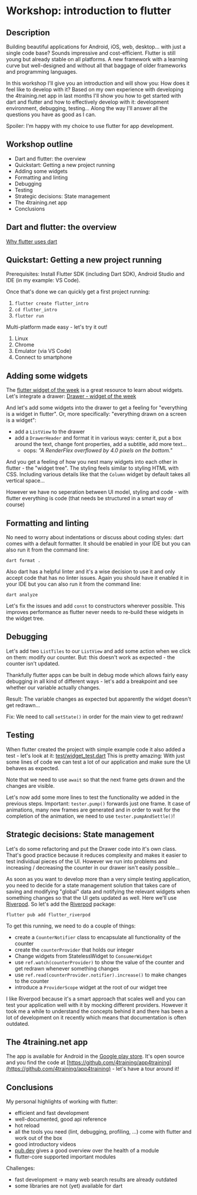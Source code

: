 # Workshop: introduction to flutter

## Description
Building beautiful applications for Android, iOS, web, desktop... with just a single code base? Sounds impressive and cost-efficient. Flutter is still young but already stable on all platforms. A new framework with a learning curve but well-designed and without all that baggage of older frameworks and programming languages.

In this workshop I'll give you an introduction and will show you: How does it feel like to develop with it?
Based on my own experience with developing the 4training.net app in last months I'll show you how to get started with dart and flutter and how to effectively develop with it: development environment, debugging, testing... Along the way I'll answer all the questions you have as good as I can.

Spoiler: I'm happy with my choice to use flutter for app development.

## Workshop outline
* Dart and flutter: the overview
* Quickstart: Getting a new project running
* Adding some widgets
* Formatting and linting
* Debugging
* Testing
* Strategic decisions: State management
* The 4training.net app
* Conclusions

## Dart and flutter: the overview
[Why flutter uses dart](https://www.youtube.com/watch?v=5F-6n_2XWR8)

## Quickstart: Getting a new project running
Prerequisites: Install Flutter SDK (including Dart SDK), Android Studio and IDE (in my example: VS Code).

Once that's done we can quickly get a first project running:
1. `flutter create flutter_intro`
2. `cd flutter_intro`
3. `flutter run`

Multi-platform made easy - let's try it out!
1. Linux
2. Chrome
3. Emulator (via VS Code)
4. Connect to smartphone

## Adding some widgets
The [flutter widget of the week](https://www.youtube.com/playlist?list=PLjxrf2q8roU23XGwz3Km7sQZFTdB996iG) is a great resource to learn about widgets.
Let's integrate a drawer: [Drawer - widget of the week](https://www.youtube.com/watch?v=WRj86iHihgY)

And let's add some widgets into the drawer to get a feeling for "everything is a widget in flutter". Or, more specifically: "everything drawn on a screen is a widget":
* add a `ListView` to the drawer
* add a `DrawerHeader` and format it in various ways: center it, put a box around the text, change font properties, add a subtitle, add more text...
  * oops: *"A RenderFlex overflowed by 4.0 pixels on the bottom."*

And you get a feeling of how you nest many widgets into each other in flutter - the "widget tree". The styling feels similar to styling HTML with CSS. Including various details like that the `Column` widget by default takes all vertical space...

However we have no seperation between UI model, styling and code - with flutter everything is code (that needs be structured in a smart way of course)

## Formatting and linting
No need to worry about indentations or discuss about coding styles: dart comes with a default formatter. It should be enabled in your IDE but you can also run it from the command line:

`dart format .`

Also dart has a helpful linter and it's a wise decision to use it and only accept code that has no linter issues. Again you should have it enabled it in your IDE but you can also run it from the command line:

`dart analyze`

Let's fix the issues and add `const` to constructors wherever possible. This improves performance as flutter never needs to re-build these widgets in the widget tree.

## Debugging
Let's add two `ListTiles` to our `ListView` and add some action when we click on them: modify our counter. But: this doesn't work as expected - the counter isn't updated.

Thankfully flutter apps can be built in debug mode which allows fairly easy debugging in all kind of different ways - let's add a breakpoint and see whether our variable actually changes.

Result: The variable changes as expected but apparently the widget doesn't get redrawn...

Fix: We need to call `setState()` in order for the main view to get redrawn!

## Testing
When flutter created the project with simple example code it also added a test - let's look at it: [test/widget_test.dart](test/widget_test.dart)
This is pretty amazing: With just some lines of code we can test a lot of our application and make sure the UI behaves as expected.

Note that we need to use `await` so that the next frame gets drawn and the changes are visible.

Let's now add some more lines to test the functionality we added in the previous steps.
Important: `tester.pump()` forwards just one frame. It case of animations, many new frames are generated and in order
to wait for the completion of the animation, we need to use `tester.pumpAndSettle()`!

## Strategic decisions: State management
Let's do some refactoring and put the Drawer code into it's own class. That's good practice because it reduces complexity and makes it easier to test individual pieces of the UI.
However we run into problems and increasing / decreasing the counter in our drawer isn't easily possible...

As soon as you want to develop more than a very simple testing application, you need to decide for a state management solution that takes care of saving and modifying "global" data and notifying the relevant widgets when something changes so that the UI gets updated as well. Here we'll use [Riverpod](https://riverpod.dev). So let's add the [Riverpod](https://pub.dev/packages/riverpod) package:

`flutter pub add flutter_riverpod`

To get this running, we need to do a couple of things:
* create a `CounterNotifier` class to encapsulate all functionality of the counter
* create the `counterProvider` that holds our integer
* Change widgets from StatelessWidget to `ConsumerWidget`
* use `ref.watch(counterProvider)` to show the value of the counter and get redrawn whenever something changes
* use `ref.read(counterProvider.notifier).increase()` to make changes to the counter
* introduce a `ProviderScope` widget at the root of our widget tree

I like Riverpod because it's a smart approach that scales well and you can test your application well with it by mocking different providers. However it took me a while to understand the concepts behind it and there has been a lot of development on it recently which means that documentation is often outdated.

## The 4training.net app
The app is available for Android in the [Google play store](
https://play.google.com/store/apps/details?id=net.app4training). It's open source and you find the code at [https://github.com/4training/app4training](https://github.com/4training/app4training) - let's have a tour around it!

## Conclusions
My personal highlights of working with flutter:
* efficient and fast development
* well-documented, good api reference
* hot reload
* all the tools you need (lint, debugging, profiling, ...) come with flutter and work out of the box
* good introductory videos
* [pub.dev](https://pub.dev/packages) gives a good overview over the health of a module
* flutter-core supported important modules

Challenges:
* fast development → many web search results are already outdated
* some libraries are not (yet) available for dart
